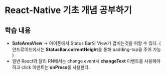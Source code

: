 # React-Native 기초 개념 공부하기

##  학습 내용
- **SafeAreaView** -> 아이폰에서 Status Bar와 View가 겹치는것을 피할 수 있다. ( 안드로이드에서는 **StatusBar.currentHeight**를 통해 padding-top을 주어 가능 )
- 일반 React와 달리 RN에서는 change event시 **changeText** 이벤트를 사용해야하고 click 이벤트는 **onPress**를 사용한다.
